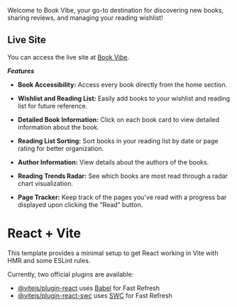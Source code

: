 
Welcome to Book Vibe, your go-to destination for discovering new books, sharing reviews, and managing your reading wishlist!

## Live Site

You can access the live site at [Book Vibe](https://6604358e66e1ec007cedcb15--bookvibe1.netlify.app/).


***Features***


- **Book Accessibility:** Access every book directly from the home section.

- **Wishlist and Reading List:** Easily add books to your wishlist and reading list for future reference.

- **Detailed Book Information:** Click on each book card to view detailed information about the book.

- **Reading List Sorting:** Sort books in your reading list by date or page rating for better organization.

- **Author Information:** View details about the authors of the books.

- **Reading Trends Radar:** See which books are most read through a radar chart visualization.

- **Page Tracker:** Keep track of the pages you've read with a progress bar displayed upon clicking the "Read" button.





















# React + Vite

This template provides a minimal setup to get React working in Vite with HMR and some ESLint rules.

Currently, two official plugins are available:

- [@vitejs/plugin-react](https://github.com/vitejs/vite-plugin-react/blob/main/packages/plugin-react/README.md) uses [Babel](https://babeljs.io/) for Fast Refresh
- [@vitejs/plugin-react-swc](https://github.com/vitejs/vite-plugin-react-swc) uses [SWC](https://swc.rs/) for Fast Refresh
